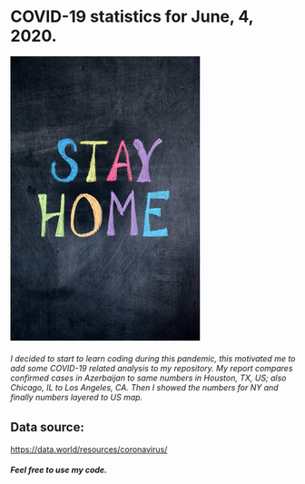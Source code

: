 # COVID-19 statistics for June, 4, 2020.

![icon](Images/1.PNG)

###### I decided to start to learn coding during this pandemic, this motivated me to add some COVID-19 related analysis to my repository. My report compares confirmed cases in Azerbaijan to same numbers in Houston, TX, US; also Chicago, IL to Los Angeles, CA. Then I showed the numbers for NY and finally numbers layered to US map. 

## Data source:
https://data.world/resources/coronavirus/

##### Feel free to use my code.






